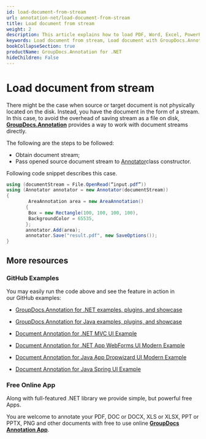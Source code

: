 ```yaml
---
id: load-document-from-stream
url: annotation-net/load-document-from-stream
title: Load document from stream
weight: 2
description: This article explains how to load PDF, Word, Excel, PowerPoint documents from stream when using GroupDocs.Annotation for .NET.
keywords: Load document from stream, Load document with GroupDocs.Annotation
bookCollapseSection: true
productName: GroupDocs.Annotation for .NET
hideChildren: False
---
```


# Load document from stream

There might be the case when source or target document is not physically located on the disk. Instead, you have the document in the form of a stream. In this case, to avoid the overhead of saving stream as a file on disk, [**GroupDocs.Annotation**](https://products.groupdocs.com/annotation/net) provides a way to work with document streams directly.   
  
The following are the steps to be followed:

*   Obtain document stream; 
*   Pass opened source document stream to [Annotator](https://apireference.groupdocs.com/net/annotation/groupdocs.annotation/annotator)class constructor.

Following code snippet describes this case.

```csharp
using (documentStream = File.OpenRead(“input.pdf”))
using (Annotator annotator = new Annotator(documentStream))
{
     	AreaAnnotation area = new AreaAnnotation()
       {
       	Box = new Rectangle(100, 100, 100, 100),
       	BackgroundColor = 65535,
       };
       annotator.Add(area);
       annotator.Save("result.pdf", new SaveOptions());
}

```

## More resources

### GitHub Examples

You may easily run the code above and see the feature in action in our GitHub examples:

*   [GroupDocs.Annotation for .NET examples, plugins, and showcase](https://github.com/groupdocs-annotation/GroupDocs.Annotation-for-.NET)
    
*   [GroupDocs.Annotation for Java examples, plugins, and showcase](https://github.com/groupdocs-annotation/GroupDocs.Annotation-for-Java)
    
*   [Document Annotation for .NET MVC UI Example](https://github.com/groupdocs-annotation/GroupDocs.Annotation-for-.NET-MVC) 
    
*   [Document Annotation for .NET App WebForms UI Modern Example](https://github.com/groupdocs-annotation/GroupDocs.Annotation-for-.NET-WebForms)
    
*   [Document Annotation for Java App Dropwizard UI Modern Example](https://github.com/groupdocs-annotation/GroupDocs.Annotation-for-Java-Dropwizard)
    
*   [Document Annotation for Java Spring UI Example](https://github.com/groupdocs-annotation/GroupDocs.Annotation-for-Java-Spring)
    

### Free Online App

Along with full-featured .NET library we provide simple, but powerful free Apps.

You are welcome to annotate your PDF, DOC or DOCX, XLS or XLSX, PPT or PPTX, PNG and other documents with free to use online **[GroupDocs Annotation App](https://products.groupdocs.app/annotation)**.
